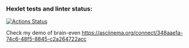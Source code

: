 ### Hexlet tests and linter status:
[![Actions Status](https://github.com/zuperRuslana/frontend-project-44/actions/workflows/hexlet-check.yml/badge.svg)](https://github.com/zuperRuslana/frontend-project-44/actions)

Check my demo of brain-even     https://asciinema.org/connect/348aae1a-74c6-48f5-8845-c2a264722acc

